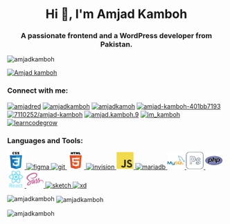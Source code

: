 <h1 align="center">Hi 👋, I'm Amjad Kamboh</h1>
<h3 align="center">A passionate frontend and a WordPress developer from Pakistan.</h3>

<p align="left"> <img src="https://komarev.com/ghpvc/?username=amjadkamboh&label=Profile%20views&color=0e75b6&style=flat" alt="amjadkamboh" /> </p>

<p align="left"> <a href="https://twitter.com/Amjadkamboh_" target="blank"><img src="https://img.shields.io/twitter/follow/Amjadkamboh_?logo=twitter&style=for-the-badge" alt="Amjad kamboh" /></a> </p>

<h3 align="left">Connect with me:</h3>
<p align="left">
<a href="https://codepen.io/amjadred" target="blank"><img align="center" src="https://cdn.jsdelivr.net/npm/simple-icons@3.0.1/icons/codepen.svg" alt="amjadred" height="30" width="40" /></a>
<a href="https://dev.to/amjadkamboh" target="blank"><img align="center" src="https://cdn.jsdelivr.net/npm/simple-icons@3.0.1/icons/dev-dot-to.svg" alt="amjadkamboh" height="30" width="40" /></a>
<a href="https://twitter.com/amjadkamoh" target="blank"><img align="center" src="https://cdn.jsdelivr.net/npm/simple-icons@3.0.1/icons/twitter.svg" alt="amjadkamoh" height="30" width="40" /></a>
<a href="https://linkedin.com/in/amjad-kamboh-401bb7193" target="blank"><img align="center" src="https://cdn.jsdelivr.net/npm/simple-icons@3.0.1/icons/linkedin.svg" alt="amjad-kamboh-401bb7193" height="30" width="40" /></a>
<a href="https://stackoverflow.com/users/7110252/amjad-kamboh" target="blank"><img align="center" src="https://cdn.jsdelivr.net/npm/simple-icons@3.0.1/icons/stackoverflow.svg" alt="7110252/amjad-kamboh" height="30" width="40" /></a>
<a href="https://fb.com/amjad.kamboh.9" target="blank"><img align="center" src="https://cdn.jsdelivr.net/npm/simple-icons@3.0.1/icons/facebook.svg" alt="amjad.kamboh.9" height="30" width="40" /></a>
<a href="https://instagram.com/im_kamboh" target="blank"><img align="center" src="https://cdn.jsdelivr.net/npm/simple-icons@3.0.1/icons/instagram.svg" alt="im_kamboh" height="30" width="40" /></a>
<a href="https://www.youtube.com/c/learncodegrow" target="blank"><img align="center" src="https://cdn.jsdelivr.net/npm/simple-icons@3.0.1/icons/youtube.svg" alt="learncodegrow" height="30" width="40" /></a>
</p>

<h3 align="left">Languages and Tools:</h3>
<p align="left"> <a href="https://www.w3schools.com/css/" target="_blank"> <img src="https://raw.githubusercontent.com/devicons/devicon/master/icons/css3/css3-original-wordmark.svg" alt="css3" width="40" height="40"/> </a> <a href="https://www.figma.com/" target="_blank"> <img src="https://www.vectorlogo.zone/logos/figma/figma-icon.svg" alt="figma" width="40" height="40"/> </a> <a href="https://git-scm.com/" target="_blank"> <img src="https://www.vectorlogo.zone/logos/git-scm/git-scm-icon.svg" alt="git" width="40" height="40"/> </a> <a href="https://www.w3.org/html/" target="_blank"> <img src="https://raw.githubusercontent.com/devicons/devicon/master/icons/html5/html5-original-wordmark.svg" alt="html5" width="40" height="40"/> </a> <a href="https://www.invisionapp.com/" target="_blank"> <img src="https://www.vectorlogo.zone/logos/invisionapp/invisionapp-icon.svg" alt="invision" width="40" height="40"/> </a> <a href="https://developer.mozilla.org/en-US/docs/Web/JavaScript" target="_blank"> <img src="https://raw.githubusercontent.com/devicons/devicon/master/icons/javascript/javascript-original.svg" alt="javascript" width="40" height="40"/> </a> <a href="https://mariadb.org/" target="_blank"> <img src="https://www.vectorlogo.zone/logos/mariadb/mariadb-icon.svg" alt="mariadb" width="40" height="40"/> </a> <a href="https://www.mysql.com/" target="_blank"> <img src="https://raw.githubusercontent.com/devicons/devicon/master/icons/mysql/mysql-original-wordmark.svg" alt="mysql" width="40" height="40"/> </a> <a href="https://www.photoshop.com/en" target="_blank"> <img src="https://raw.githubusercontent.com/devicons/devicon/master/icons/photoshop/photoshop-line.svg" alt="photoshop" width="40" height="40"/> </a> <a href="https://www.php.net" target="_blank"> <img src="https://raw.githubusercontent.com/devicons/devicon/master/icons/php/php-original.svg" alt="php" width="40" height="40"/> </a> <a href="https://reactjs.org/" target="_blank"> <img src="https://raw.githubusercontent.com/devicons/devicon/master/icons/react/react-original-wordmark.svg" alt="react" width="40" height="40"/> </a> <a href="https://sass-lang.com" target="_blank"> <img src="https://raw.githubusercontent.com/devicons/devicon/master/icons/sass/sass-original.svg" alt="sass" width="40" height="40"/> </a> <a href="https://www.sketch.com/" target="_blank"> <img src="https://www.vectorlogo.zone/logos/sketchapp/sketchapp-icon.svg" alt="sketch" width="40" height="40"/> </a> <a href="https://www.adobe.com/products/xd.html" target="_blank"> <img src="https://cdn.worldvectorlogo.com/logos/adobe-xd.svg" alt="xd" width="40" height="40"/> </a> </p>

<p><img align="left" src="https://github-readme-stats.vercel.app/api/top-langs?username=amjadkamboh&show_icons=true&locale=en&layout=compact" alt="amjadkamboh" /></p>

<p>&nbsp;<img align="center" src="https://github-readme-stats.vercel.app/api?username=amjadkamboh&show_icons=true&locale=en" alt="amjadkamboh" /></p>

<p><img align="center" src="https://github-readme-streak-stats.herokuapp.com/?user=amjadkamboh&" alt="amjadkamboh" /></p>
